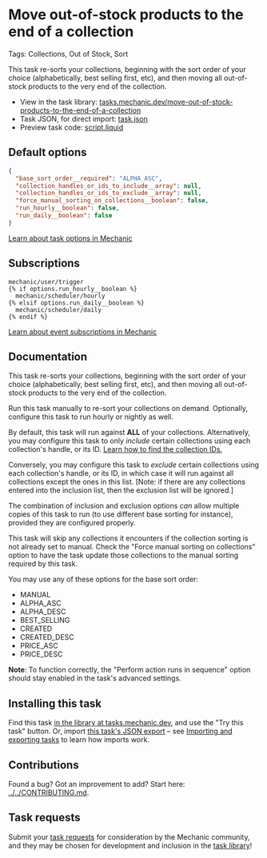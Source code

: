 # Move out-of-stock products to the end of a collection

Tags: Collections, Out of Stock, Sort

This task re-sorts your collections, beginning with the sort order of your choice (alphabetically, best selling first, etc), and then moving all out-of-stock products to the very end of the collection.

* View in the task library: [tasks.mechanic.dev/move-out-of-stock-products-to-the-end-of-a-collection](https://tasks.mechanic.dev/move-out-of-stock-products-to-the-end-of-a-collection)
* Task JSON, for direct import: [task.json](../../tasks/move-out-of-stock-products-to-the-end-of-a-collection.json)
* Preview task code: [script.liquid](./script.liquid)

## Default options

```json
{
  "base_sort_order__required": "ALPHA_ASC",
  "collection_handles_or_ids_to_include__array": null,
  "collection_handles_or_ids_to_exclude__array": null,
  "force_manual_sorting_on_collections__boolean": false,
  "run_hourly__boolean": false,
  "run_daily__boolean": false
}
```

[Learn about task options in Mechanic](https://learn.mechanic.dev/core/tasks/options)

## Subscriptions

```liquid
mechanic/user/trigger
{% if options.run_hourly__boolean %}
  mechanic/scheduler/hourly
{% elsif options.run_daily__boolean %}
  mechanic/scheduler/daily
{% endif %}
```

[Learn about event subscriptions in Mechanic](https://learn.mechanic.dev/core/tasks/subscriptions)

## Documentation

This task re-sorts your collections, beginning with the sort order of your choice (alphabetically, best selling first, etc), and then moving all out-of-stock products to the very end of the collection.

Run this task manually to re-sort your collections on demand. Optionally, configure this task to run hourly or nightly as well.

By default, this task will run against **ALL** of your collections. Alternatively, you may configure this task to only _include_ certain collections using each collection's handle, or its ID. [Learn how to find the collection IDs.](https://learn.mechanic.dev/techniques/finding-a-resource-id)

Conversely, you may configure this task to _exclude_ certain collections using each collection's handle, or its ID, in which case it will run against all collections except the ones in this list. [Note: if there are any collections entered into the inclusion list, then the exclusion list will be ignored.]

The combination of inclusion and exclusion options _can_ allow multiple copies of this task to run (to use different base sorting for instance), provided they are configured properly.

This task will skip any collections it encounters if the collection sorting is not already set to manual. Check the "Force manual sorting on collections" option to have the task update those collections to the manual sorting required by this task.

You may use any of these options for the base sort order:

* MANUAL
* ALPHA_ASC
* ALPHA_DESC
* BEST_SELLING
* CREATED
* CREATED_DESC
* PRICE_ASC
* PRICE_DESC

__Note__: To function correctly, the "Perform action runs in sequence" option should stay enabled in the task's advanced settings.

## Installing this task

Find this task [in the library at tasks.mechanic.dev](https://tasks.mechanic.dev/move-out-of-stock-products-to-the-end-of-a-collection), and use the "Try this task" button. Or, import [this task's JSON export](../../tasks/move-out-of-stock-products-to-the-end-of-a-collection.json) – see [Importing and exporting tasks](https://learn.mechanic.dev/core/tasks/import-and-export) to learn how imports work.

## Contributions

Found a bug? Got an improvement to add? Start here: [../../CONTRIBUTING.md](../../CONTRIBUTING.md).

## Task requests

Submit your [task requests](https://mechanic.canny.io/task-requests) for consideration by the Mechanic community, and they may be chosen for development and inclusion in the [task library](https://tasks.mechanic.dev/)!
